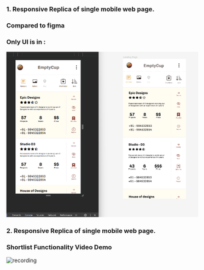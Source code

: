 ### 1.  Responsive Replica of  single mobile web page.
### Compared to figma 
### Only UI is in : 
<img src="./first.png" >

### 2.  Responsive Replica of  single mobile web page.
### Shortlist Functionality Video Demo


![recording](https://github.com/thisismrsanjay/EmptyCup-assignment/assets/37665041/ce334ec8-eaf5-4eaf-af5e-5fc0d16b4cf7)

